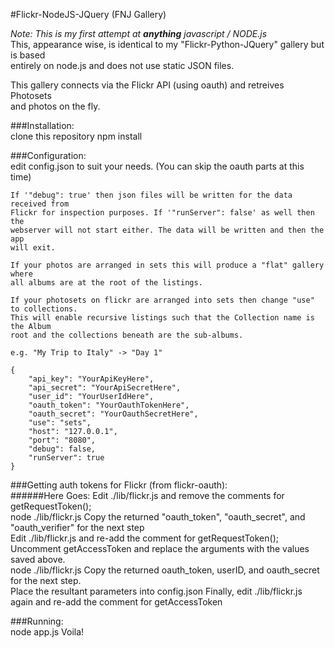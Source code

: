 #Flickr-NodeJS-JQuery (FNJ Gallery)

*Note: This is my first attempt at **anything** javascript / NODE.js*  
This, appearance wise, is identical to my "Flickr-Python-JQuery" gallery but is based  
entirely on node.js and does not use static JSON files.  

This gallery connects via the Flickr API (using oauth) and retreives Photosets  
and photos on the fly.  

###Installation:  
    clone this repository
    npm install

###Configuration:  
    edit config.json to suit your needs. 
    (You can skip the oauth parts at this time)
    
    If '"debug": true' then json files will be written for the data received from
    Flickr for inspection purposes. If '"runServer": false' as well then the
    webserver will not start either. The data will be written and then the app
    will exit.
    
    If your photos are arranged in sets this will produce a "flat" gallery where
    all albums are at the root of the listings.
    
    If your photosets on flickr are arranged into sets then change "use" to collections.
    This will enable recursive listings such that the Collection name is the Album
    root and the collections beneath are the sub-albums.
    
    e.g. "My Trip to Italy" -> "Day 1"
    
    {
        "api_key": "YourApiKeyHere", 
        "api_secret": "YourApiSecretHere", 
        "user_id": "YourUserIdHere", 
        "oauth_token": "YourOauthTokenHere", 
        "oauth_secret": "YourOauthSecretHere", 
        "use": "sets",
        "host": "127.0.0.1", 
        "port": "8080", 
        "debug": false, 
        "runServer": true
    }  

###Getting auth tokens for Flickr (from flickr-oauth):  
######Here Goes:
    Edit ./lib/flickr.js and remove the comments for getRequestToken();  
    node ./lib/flickr.js
    Copy the returned "oauth_token", "oauth_secret", and "oauth_verifier" for the next step  
    Edit ./lib/flickr.js and re-add the comment for getRequestToken();  
    Uncomment getAccessToken and replace the arguments with the values saved above.  
    node ./lib/flickr.js
    Copy the returned oauth_token, userID, and oauth_secret for the next step.  
    Place the resultant parameters into config.json
    Finally, edit ./lib/flickr.js again and re-add the comment for getAccessToken  

###Running:  
    node app.js
    Voila!
